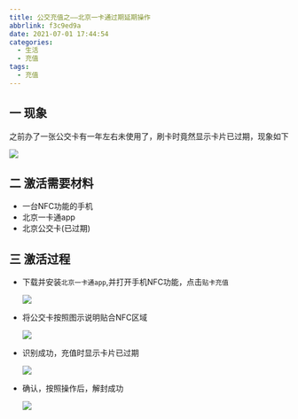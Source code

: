 ```yaml
---
title: 公交充值之——北京一卡通过期延期操作
abbrlink: f3c9ed9a
date: 2021-07-01 17:44:54
categories:
  - 生活
  - 充值
tags:
  - 充值
---
```

## 一 现象

之前办了一张公交卡有一年左右未使用了，刷卡时竟然显示卡片已过期，现象如下

![][1]
<!--more-->

## 二 激活需要材料

* 一台NFC功能的手机
* 北京一卡通app
* 北京公交卡(已过期)

## 三 激活过程

* 下载并安装`北京一卡通app`,并打开手机NFC功能，点击`贴卡充值`

  ![][2]

* 将公交卡按照图示说明贴合NFC区域

  ![][3]
  
* 识别成功，充值时显示卡片已过期

  ![][1]

* 确认，按照操作后，解封成功

  ![][4]


[1]: https://cdn.jsdelivr.net/gh/PGzxc/CDN/blog-life/bjgj_buscard_expired.jpg
[2]: https://cdn.jsdelivr.net/gh/PGzxc/CDN/blog-life/bjgj_buscard_homepage.jpg
[3]: https://cdn.jsdelivr.net/gh/PGzxc/CDN/blog-life/bjgj_buscard-rechange.jpg
[4]: https://cdn.jsdelivr.net/gh/PGzxc/CDN/blog-life/bjgj-buscard-unseal.jpg
